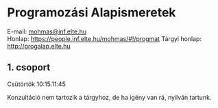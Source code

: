 # Programozási Alapismeretek

E-mail: mohmas@inf.elte.hu  
Honlap: https://people.inf.elte.hu/mohmas/#!/progmat
Tárgyi honlap: http://progalap.elte.hu

## 1. csoport
Csütörtök 10:15.11:45

Konzultáció nem tartozik a tárgyhoz, de ha igény van rá, nyilván tartunk.